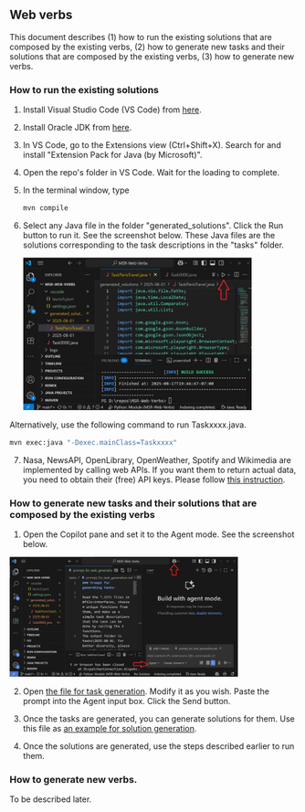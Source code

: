 ## Web verbs 

This document describes (1) how to run the existing solutions that are composed by the existing verbs, (2) how to generate new tasks and their solutions that are composed by the existing verbs, (3) how to generate new verbs.

### How to run the existing solutions

1. Install Visual Studio Code (VS Code) from [here](https://code.visualstudio.com/download).

2. Install Oracle JDK from [here](https://www.oracle.com/java/technologies/downloads/#jdk24-windows).

3. In VS Code, go to the Extensions view (Ctrl+Shift+X). Search for and install "Extension Pack for Java (by Microsoft)".

4. Open the repo's folder in VS Code. Wait for the loading to complete.
5. In the terminal window, type
   ```sh
   mvn compile
   ```

6. Select any Java file in the folder "generated_solutions". Click the Run button to run it. See the screenshot below. These Java files are the solutions corresponding to the task descriptions in the "tasks" folder.
   
   <img src="../resources/img/run_solution.jpg" alt="Run Solution" width="400">

Alternatively, use the following command to run Taskxxxx.java.
```sh
mvn exec:java "-Dexec.mainClass=Taskxxxx"
```

7. Nasa, NewsAPI, OpenLibrary, OpenWeather, Spotify and Wikimedia are implemented by calling web APIs. If you want them to return actual data, you need to obtain their (free) API keys. Please follow [this instruction](./tests/README.md).
   
### How to generate new tasks and their solutions that are composed by the existing verbs

1. Open the Copilot pane and set it to the Agent mode. See the screenshot below.
<img src="../resources/img/generate_tasks.jpg" alt="Generate Tasks" width="400">

2. Open [the file for task generation](../tasks/prompt_for_task_generation.md). Modify it as you wish. Paste the prompt into the Agent input box. Click the Send button.
   
3. Once the tasks are generated, you can generate solutions for them. Use this file as [an example for solution generation](../tasks/2025-08-01/prompts.md).

4. Once the solutions are generated, use the steps described earlier to run them.

### How to generate new verbs.

To be described later.

